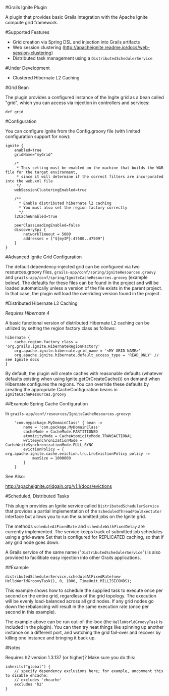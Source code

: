 #Grails Ignite Plugin

A plugin that provides basic Grails integration with the Apache Ignite compute grid framework.

#Supported Features

* Grid creation via Spring DSL and injection into Grails artifacts
* Web session clustering (http://apacheignite.readme.io/docs/web-session-clustering)
* Distributed task management using a `DistributedSchedulerService`

#Under Development

* Clustered Hibernate L2 Caching


#Grid Bean

The plugin provides a configured instance of the Ingite grid as a bean called "grid", which you can access via injection in controllers and services:

	def grid


#Configuration

You can configure Ignite from the Config.groovy file (with limited configuration support for now):

```
ignite {
    enabled=true
    gridName="myGrid"
    
    /*
     * This setting must be enabled on the machine that builds the WAR file for the target environment,
     * since it will determine if the correct filters are incorporated into the web.xml file
     */
    webSessionClusteringEnabled=true
    
    /** 
      * Enable distributed hibernate l2 caching
      * You must also set the region factory correctly 
      */
    l2CacheEnabled=true
    
    peerClassLoadingEnabled=false
    discoverySpi {
        networkTimeout = 5000
        addresses = ["${myIP}:47500..47509"]
    }
}
```

#Advanced Ignite Grid Configuration

The default dependency-injected grid can be configured via two resources.groovy files, `grails-app/conf/spring/IgniteResources.groovy` and `grails-app/conf/spring/IgniteCacheResources.groovy` (example below). The defaults for these files can be found in the project and will be loaded automatically unless a version of the file exists in the parent project. In that case, the plugin will load the overriding version found in the project.

#Distributed Hibernate L2 Caching

*Requires Hibernate 4*

A basic functional version of distributed Hibernate L2 caching can be utilized by setting the region factory class as follows:

```
hibernate {
    cache.region.factory_class = 'org.grails.ignite.HibernateRegionFactory'
    org.apache.ignite.hibernate.grid_name = '<MY GRID NAME>'
    org.apache.ignite.hibernate.default_access_type = 'READ_ONLY' // see Ignite docs
}
```

By default, the plugin will create caches with reasonable defaults (whatever defaults existing when using Ignite.getOrCreateCache()) on demand when Hibernate configures the regions. You can override these defaults by creating the appropriate CacheConfiguration beans in `IgniteCacheResources.groovy`

##Example Spring Cache Configuration

In `grails-app/conf/resources/IgniteCacheResources.groovy`:

```
    'com.mypackage.MyDomainClass' { bean ->
        name = 'com.package.MyDomainClass'
        cacheMode = CacheMode.PARTITIONED
        atomicityMode = CacheAtomicityMode.TRANSACTIONAL
        writeSynchronizationMode = CacheWriteSynchronizationMode.FULL_SYNC
        evictionPolicy = { org.apache.ignite.cache.eviction.lru.LruEvictionPolicy policy ->
            maxSize = 1000000
        }
    }
```

See Also:

http://apacheignite.gridgain.org/v1.1/docs/evictions

	
#Scheduled, Distributed Tasks

This plugin provides an Ignite service called `DistributedSchedulerService` that provides a partial implementation of the `ScheduledThreadPoolExectutor` interface but allows you to run the submitted jobs on the Ignite grid. 

The methods `scheduleAtFixedRate` and `scheduleWithFixedDelay` are currently implemented. The service keeps track of submitted job schedules using a grid-aware Set that is configured for REPLICATED caching, so that if any grid node goes down.

A Grails service of the same name ("`DistributedSchedulerService`") is also provided to facilitiate easy injection into other Grails applications.

##Example
```
distributedSchedulerService.scheduleAtFixedRate(new HelloWorldGroovyTask(), 0, 1000, TimeUnit.MILLISECONDS);
```
	       
This example shows how to schedule the supplied task to execute once per second on the entire grid, regardless of the grid topology. The execution will be evenly load-balanced across all grid nodes. If any grid nodes go down the rebalancing will result in the same execution rate (once per second in this example).
	       
The example above can be run out-of-the-box (the `HelloWorldGroovyTask` is included in the plugin). You can then try neat things like spinning up another instance on a different port, and watching the grid fail-over and recover by killing one instance and bringing it back up.
	

#Notes

Requires h2 version 1.3.137 (or higher)? Make sure you do this:

    inherits("global") {
        // specify dependency exclusions here; for example, uncomment this to disable ehcache:
        // excludes 'ehcache'
        excludes 'h2'
    }
